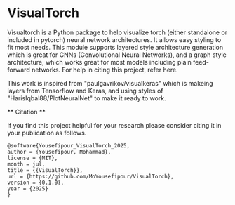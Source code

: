 # VisualTorch
Visualtorch is a Python package to help visualize torch (either standalone or included in pytorch) neural network architectures. It allows easy styling to fit most needs. This module supports layered style architecture generation which is great for CNNs (Convolutional Neural Networks), and a graph style architecture, which works great for most models including plain feed-forward networks. For help in citing this project, refer here.

This work is inspired from "paulgavrikov/visualkeras" which is makeing layers from Tensorflow and Keras, and using styles of "HarisIqbal88/PlotNeuralNet" to make it ready to work.

 ** Citation **

If you find this project helpful for your research please consider citing it in your publication as follows.
```
@software{Yousefipour_VisualTorch_2025,
author = {Yousefipour, Mohammad},
license = {MIT},
month = jul,
title = {{VisualTorch}},
url = {https://github.com/MoYousefipour/VisualTorch},
version = {0.1.0},
year = {2025}
}
```
